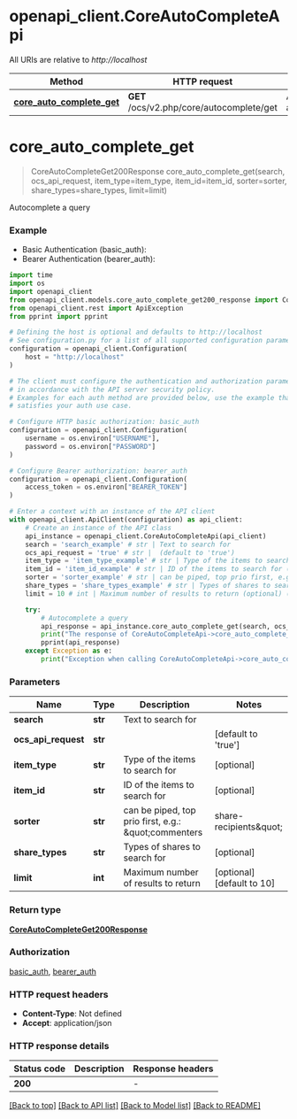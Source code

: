 # openapi_client.CoreAutoCompleteApi

All URIs are relative to *http://localhost*

Method | HTTP request | Description
------------- | ------------- | -------------
[**core_auto_complete_get**](CoreAutoCompleteApi.md#core_auto_complete_get) | **GET** /ocs/v2.php/core/autocomplete/get | Autocomplete a query


# **core_auto_complete_get**
> CoreAutoCompleteGet200Response core_auto_complete_get(search, ocs_api_request, item_type=item_type, item_id=item_id, sorter=sorter, share_types=share_types, limit=limit)

Autocomplete a query

### Example

* Basic Authentication (basic_auth):
* Bearer Authentication (bearer_auth):
```python
import time
import os
import openapi_client
from openapi_client.models.core_auto_complete_get200_response import CoreAutoCompleteGet200Response
from openapi_client.rest import ApiException
from pprint import pprint

# Defining the host is optional and defaults to http://localhost
# See configuration.py for a list of all supported configuration parameters.
configuration = openapi_client.Configuration(
    host = "http://localhost"
)

# The client must configure the authentication and authorization parameters
# in accordance with the API server security policy.
# Examples for each auth method are provided below, use the example that
# satisfies your auth use case.

# Configure HTTP basic authorization: basic_auth
configuration = openapi_client.Configuration(
    username = os.environ["USERNAME"],
    password = os.environ["PASSWORD"]
)

# Configure Bearer authorization: bearer_auth
configuration = openapi_client.Configuration(
    access_token = os.environ["BEARER_TOKEN"]
)

# Enter a context with an instance of the API client
with openapi_client.ApiClient(configuration) as api_client:
    # Create an instance of the API class
    api_instance = openapi_client.CoreAutoCompleteApi(api_client)
    search = 'search_example' # str | Text to search for
    ocs_api_request = 'true' # str |  (default to 'true')
    item_type = 'item_type_example' # str | Type of the items to search for (optional)
    item_id = 'item_id_example' # str | ID of the items to search for (optional)
    sorter = 'sorter_example' # str | can be piped, top prio first, e.g.: \"commenters|share-recipients\" (optional)
    share_types = 'share_types_example' # str | Types of shares to search for (optional)
    limit = 10 # int | Maximum number of results to return (optional) (default to 10)

    try:
        # Autocomplete a query
        api_response = api_instance.core_auto_complete_get(search, ocs_api_request, item_type=item_type, item_id=item_id, sorter=sorter, share_types=share_types, limit=limit)
        print("The response of CoreAutoCompleteApi->core_auto_complete_get:\n")
        pprint(api_response)
    except Exception as e:
        print("Exception when calling CoreAutoCompleteApi->core_auto_complete_get: %s\n" % e)
```


### Parameters

Name | Type | Description  | Notes
------------- | ------------- | ------------- | -------------
 **search** | **str**| Text to search for | 
 **ocs_api_request** | **str**|  | [default to &#39;true&#39;]
 **item_type** | **str**| Type of the items to search for | [optional] 
 **item_id** | **str**| ID of the items to search for | [optional] 
 **sorter** | **str**| can be piped, top prio first, e.g.: \&quot;commenters|share-recipients\&quot; | [optional] 
 **share_types** | **str**| Types of shares to search for | [optional] 
 **limit** | **int**| Maximum number of results to return | [optional] [default to 10]

### Return type

[**CoreAutoCompleteGet200Response**](CoreAutoCompleteGet200Response.md)

### Authorization

[basic_auth](../README.md#basic_auth), [bearer_auth](../README.md#bearer_auth)

### HTTP request headers

 - **Content-Type**: Not defined
 - **Accept**: application/json

### HTTP response details
| Status code | Description | Response headers |
|-------------|-------------|------------------|
**200** |  |  -  |

[[Back to top]](#) [[Back to API list]](../README.md#documentation-for-api-endpoints) [[Back to Model list]](../README.md#documentation-for-models) [[Back to README]](../README.md)

